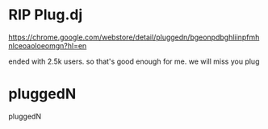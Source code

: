 RIP Plug.dj
===========

https://chrome.google.com/webstore/detail/pluggedn/bgeonpdbghliinpfmhnlceoaoloeomgn?hl=en

ended with 2.5k users. so that's good enough for me. we will miss you plug

pluggedN
========

pluggedN
